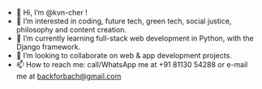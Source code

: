- 👋 Hi, I’m @kvn-cher ! 
- 👀 I’m interested in coding, future tech, green tech, social justice, philosophy and content creation.
- 🌱 I’m currently learning full-stack web development in Python, with the Django framework.
- 💞️ I’m looking to collaborate on web & app development projects.
- 📫 How to reach me: call/WhatsApp me at +91 81130 54288 or e-mail me at backforbach@gmail.com

<!---
kvn-cher/kvn-cher is a ✨ special ✨ repository because its `README.md` (this file) appears on your GitHub profile.
You can click the Preview link to take a look at your changes.
--->

